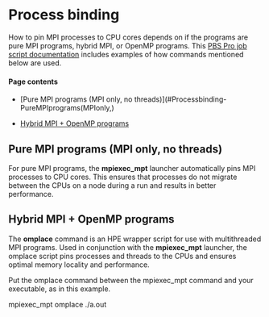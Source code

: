 # Process binding

How to pin MPI processes to CPU cores depends on if the programs are
pure MPI programs, hybrid MPI, or OpenMP programs. This [PBS Pro job
script
documentation](file:////display/RC/Cheyenne+job+script+examples) includes
examples of how commands mentioned below are used.

#### Page contents

- [Pure MPI programs (MPI only, no
  threads)](#Processbinding-PureMPIprograms(MPIonly,)

- [Hybrid MPI + OpenMP
  programs](#Processbinding-HybridMPI+OpenMPprograms)

## Pure MPI programs (MPI only, no threads)

For pure MPI programs, the **mpiexec_mpt** launcher automatically pins
MPI processes to CPU cores. This ensures that processes do not migrate
between the CPUs on a node during a run and results in better
performance.

## Hybrid MPI + OpenMP programs

The **omplace** command is an HPE wrapper script for use with
multithreaded MPI programs. Used in conjunction with
the **mpiexec_mpt** launcher, the omplace script pins processes and
threads to the CPUs and ensures optimal memory locality and performance.

Put the omplace command between the mpiexec_mpt command and your
executable, as in this example.

mpiexec_mpt omplace ./a.out
